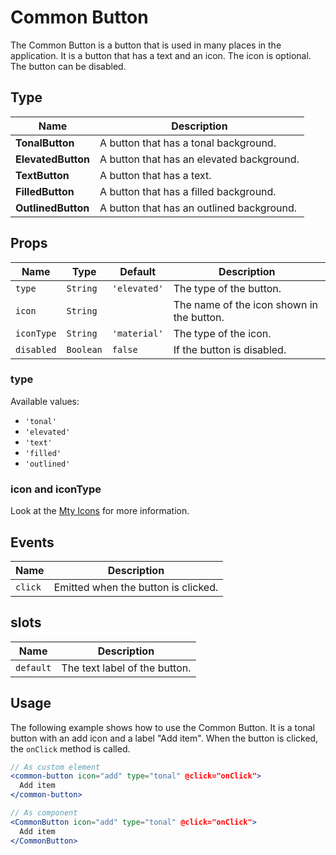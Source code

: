 # Common Button

The Common Button is a button that is used in many places in the application. It is a button that has a text and an icon. The icon is optional. The button can be disabled.

## Type

| Name               | Description                               |
| ------------------ | ----------------------------------------- |
| **TonalButton**    | A button that has a tonal background.     |
| **ElevatedButton** | A button that has an elevated background. |
| **TextButton**     | A button that has a text.                 |
| **FilledButton**   | A button that has a filled background.    |
| **OutlinedButton** | A button that has an outlined background. |

## Props

| Name       | Type      | Default      | Description                               |
| ---------- | --------- | ------------ | ----------------------------------------- |
| `type`     | `String`  | `'elevated'` | The type of the button.                   |
| `icon`     | `String`  |              | The name of the icon shown in the button. |
| `iconType` | `String`  | `'material'` | The type of the icon.                     |
| `disabled` | `Boolean` | `false`      | If the button is disabled.                |

### type

Available values:

- `'tonal'`
- `'elevated'`
- `'text'`
- `'filled'`
- `'outlined'`

### icon and iconType

Look at the [Mty Icons](./MtyIcons.md) for more information.

## Events

| Name    | Description                         |
| ------- | ----------------------------------- |
| `click` | Emitted when the button is clicked. |

## slots

| Name      | Description                   |
| --------- | ----------------------------- |
| `default` | The text label of the button. |

## Usage

The following example shows how to use the Common Button. It is a tonal button with an add icon and a label "Add item". When the button is clicked, the `onClick` method is called.

```jsx
// As custom element
<common-button icon="add" type="tonal" @click="onClick">
  Add item
</common-button>

// As component
<CommonButton icon="add" type="tonal" @click="onClick">
  Add item
</CommonButton>
```
